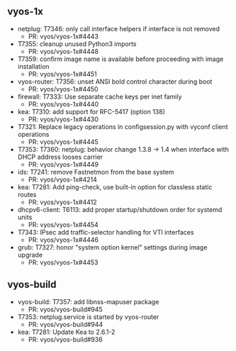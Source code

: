 ## vyos-1x
- netplug: T7346: only call interface helpers if interface is not removed
   - PR: vyos/vyos-1x#4443
- T7355: cleanup unused Python3 imports
   - PR: vyos/vyos-1x#4448
- T7359: confirm image name is available before proceeding with image installation
   - PR: vyos/vyos-1x#4451
- vyos-router: T7356: unset ANSI bold control character during boot
   - PR: vyos/vyos-1x#4450
- firewall: T7333: Use separate cache keys per inet family
   - PR: vyos/vyos-1x#4440
- kea: T7310: add support for RFC-5417 (option 138)
   - PR: vyos/vyos-1x#4430
- T7321: Replace legacy operations in configsession.py with vyconf client operations
   - PR: vyos/vyos-1x#4445
- T7353: T7360: netplug: behavior change 1.3.8 -> 1.4 when interface with DHCP address looses carrier
   - PR: vyos/vyos-1x#4449
- ids: T7241: remove Fastnetmon from the base system
   - PR: vyos/vyos-1x#4214
- kea: T7281: Add ping-check, use built-in option for classless static routes
   - PR: vyos/vyos-1x#4412
- dhcpv6-client: T6113: add proper startup/shutdown order for systemd units
   - PR: vyos/vyos-1x#4454
- T7343: IPsec add traffic-selector handling for VTI interfaces
   - PR: vyos/vyos-1x#4446
- grub: T7327: honor "system option kernel" settings during image upgrade
   - PR: vyos/vyos-1x#4453


## vyos-build
- vyos-build: T7357: add libnss-mapuser package
   - PR: vyos/vyos-build#945
- T7353: netplug.service is started by vyos-router
   - PR: vyos/vyos-build#944
- kea: T7281: Update Kea to 2.6.1-2
   - PR: vyos/vyos-build#936


